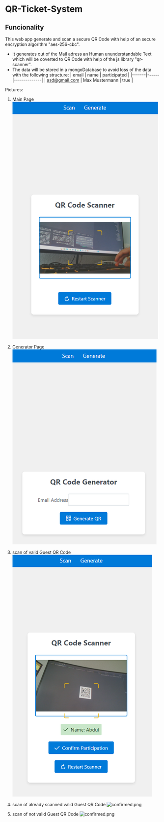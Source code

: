 # QR-Ticket-System

## Funcionality
This web app generate and scan a secure QR Code with help of an secure encryption algorithm "aes-256-cbc".
- It generates out of the Mail adress an Human ununderstandable Text which will be coverted to QR Code with help of the js library "qr-scanner".
- The data will be stored in a mongoDatabase to avoid loss of the data with the following structure:
| email | name | participated |
|-------|------|--------------|
| asd@gmail.com | Max Mustermann | true |




Pictures:
1. Main Page
![main.png](examples/main.png)

2. Generator Page
![generate.png](examples/generate.png)

3. scan of valid Guest QR Code
![confirmation.png](examples/confirmation.png)

4. scan of already scanned valid Guest QR Code
![confirmed.png](example/confirmed.png)

5. scan of not valid Guest QR Code
![confirmed.png](example/not-valid.png)

